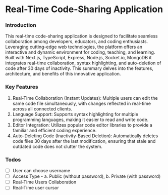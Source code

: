 # Real-Time Code-Sharing Application

### Introduction
This real-time code-sharing application is designed to facilitate seamless collaboration among developers, educators, and coding enthusiasts. Leveraging cutting-edge web technologies, the platform offers an interactive and dynamic environment for coding, teaching, and learning. Built with Next.js, TypeScript, Express, Node.js, Socket.io, MongoDB it integrates real-time collaboration, syntax highlighting, and auto-deletion of code after 30 days of inactivity. This summary delves into the features, architecture, and benefits of this innovative application.

### Key Features
1. Real-Time Collaboration (Instant Updates): Multiple users can edit the same code file simultaneously, with changes reflected in real-time across all connected clients.
2. Language Support: Supports syntax highlighting for multiple programming languages, making it easier to read and write code.
3. Editor Integration: Utilizes popular code editor libraries to provide a familiar and efficient coding experience.
4. Auto-Deleting Code (Inactivity-Based Deletion): Automatically deletes code files 30 days after the last modification, ensuring that stale and outdated code does not clutter the system.


### Todos
- [ ] User can choose username
- [ ] Access Type - a. Public (without password), b. Private (with password)
- [ ] Real-Time Users Collaboration
- [ ] Real-Time user cursor
